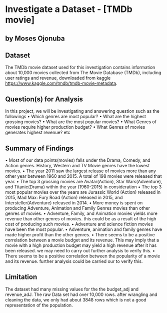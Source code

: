 # Investigate a Dataset - [TMDb movie]
 ## by Moses Ojonuba
 
## Dataset
The TMDb movie dataset used for this investigation contains information about 10,000 movies collected from The Movie Database (TMDb), including user ratings and revenue, downloaded from kaggle https://www.kaggle.com/tmdb/tmdb-movie-metadata. 

## Question(s) for Analysis
In this project, we will be investigating and answering question such as the followings
•	Which genres are most popular?
•	What are the highest grossing movies?
•	What are the most popular movies?
•	What Genres of movies require higher production budget?
•	What Genres of movies generates highest revenue? etc

## Summary of Findings
•	Most of our data points(movies) falls under the Drama, Comedy, and Action genres. History, Western and TV Movie genres have the lowest movies.
•	The year 2011 saw the largest release of movies more than any other year between 1960 and 2015. A total of 198 movies were released that year.
•	The top 3 grossing movies are Avatar(Action), Star Wars(Adventure), and Titanic(Drama) within the year (1960-2015) in consideration
•	The top 3 most popular movies over the years are Jurassic World (Action) released in 2015, Mad Max: Fury Road (Action) released in 2015, and Intersteller(Adventure) released in 2014.
•	More money is spent on producing Adventure, Animation and Family Genres movies than other genres of movies.
•	Adventure, Family, and Animation movies yields more revenue than other genres of movies. this could be as a result of the high cost of producing such movies.
•	Adventure and science fiction movies have been the most popular.
•	Adventure, animation and family genres have made higher profit than the other genres.
•	There seems to be a positive correlation between a movie budget and its revenue. This may imply that a movie with a high production budget may yield a high revenue after it has been released. we may need to carry out further analysis to verify this.
•	There seems to be a positive correlation between the popularity of a movie and its revenue. further analysis could be carried our to verify this.

 ## Limitation
The dataset had many missing values for the the budget_adj and revenue_adJ. The raw Data set had over 10,000 rows. after wrangling and cleaning the data, we only had about 3848 rows which is not a good representation of the population.
